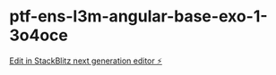 # ptf-ens-l3m-angular-base-exo-1-3o4oce

[Edit in StackBlitz next generation editor ⚡️](https://stackblitz.com/~/github.com/l3miage-ourzikj/ptf-ens-l3m-angular-base-exo-1-3o4oce)